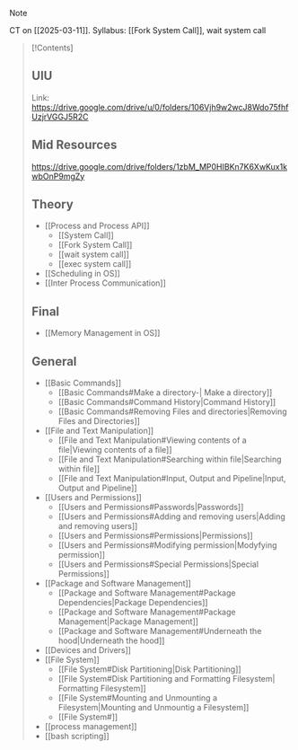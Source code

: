 >[!Note]
>CT on [[2025-03-11]]. Syllabus: [[Fork System Call]], wait system call

> [!Contents]
> ## UIU
> Link: https://drive.google.com/drive/u/0/folders/106Vjh9w2wcJ8Wdo75fhfUzjrVGGJ5R2C
> ## Mid Resources
> https://drive.google.com/drive/folders/1zbM_MP0HIBKn7K6XwKux1kwbOnP9mgZy
> ## Theory
> - [[Process and Process API]]
> 	- [[System Call]]
> 	- [[Fork System Call]]
> 	- [[wait system call]]
> 	- [[exec system call]]
> - [[Scheduling in OS]]
> - [[Inter Process Communication]]
> ## Final
>- [[Memory Management in OS]]
>## General
>- [[Basic Commands]]
> 	- [[Basic Commands#Make a directory-| Make a directory]]
> 	- [[Basic Commands#Command History|Command History]]
> 	- [[Basic Commands#Removing Files and directories|Removing Files and Directories]] 
>- [[File and Text Manipulation]]
>	- [[File and Text Manipulation#Viewing contents of a file|Viewing contents of a file]]
>	- [[File and Text Manipulation#Searching within file|Searching within file]]
>	- [[File and Text Manipulation#Input, Output and Pipeline|Input, Output and Pipeline]]
>- [[Users and Permissions]]
>	- [[Users and Permissions#Passwords|Passwords]]
>	- [[Users and Permissions#Adding and removing users|Adding and removing users]]
>	- [[Users and Permissions#Permissions|Permissions]]
>	- [[Users and Permissions#Modifying permission|Modyfying permission]]
>	- [[Users and Permissions#Special Permissions|Special Permissions]]
>- [[Package and Software Management]]
>	- [[Package and Software Management#Package Dependencies|Package Dependencies]]
>	- [[Package and Software Management#Package Management|Package Management]]
>	- [[Package and Software Management#Underneath the hood|Underneath the hood]]
>- [[Devices and Drivers]]
>- [[File System]]
>	- [[File System#Disk Partitioning|Disk Partitioning]]
>	- [[File System#Disk Partitioning and Formatting Filesystem| Formatting Filesystem]]
>	- [[File System#Mounting and Unmounting a Filesystem|Mounting and Unmountig a Filesystem]]
>	- [[File System#]]
>- [[process management]]
>- [[bash scripting]]

